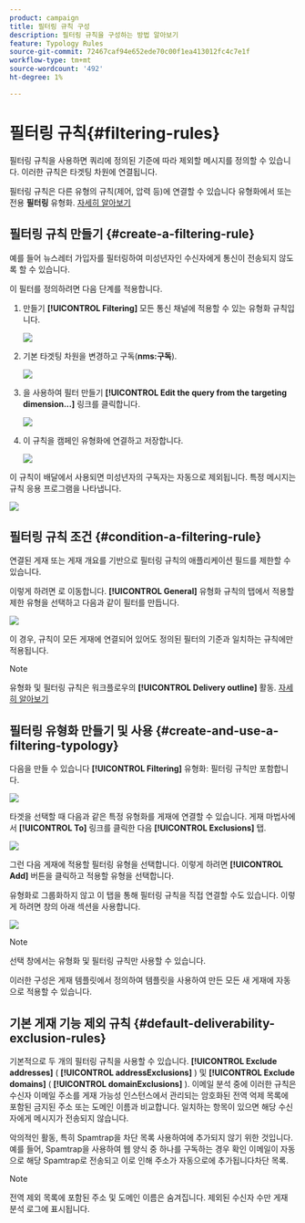 ```yaml
---
product: campaign
title: 필터링 규칙 구성
description: 필터링 규칙을 구성하는 방법 알아보기
feature: Typology Rules
source-git-commit: 72467caf94e652ede70c00f1ea413012fc4c7e1f
workflow-type: tm+mt
source-wordcount: '492'
ht-degree: 1%

---
```


# 필터링 규칙{#filtering-rules}

필터링 규칙을 사용하면 쿼리에 정의된 기준에 따라 제외할 메시지를 정의할 수 있습니다. 이러한 규칙은 타겟팅 차원에 연결됩니다.

필터링 규칙은 다른 유형의 규칙(제어, 압력 등)에 연결할 수 있습니다 유형화에서 또는 전용 **필터링** 유형화. [자세히 알아보기](#create-and-use-a-filtering-typology)

## 필터링 규칙 만들기 {#create-a-filtering-rule}

예를 들어 뉴스레터 가입자를 필터링하여 미성년자인 수신자에게 통신이 전송되지 않도록 할 수 있습니다.

이 필터를 정의하려면 다음 단계를 적용합니다.

1. 만들기 **[!UICONTROL Filtering]** 모든 통신 채널에 적용할 수 있는 유형화 규칙입니다.

   ![](assets/campaign_opt_create_filter_01.png)

1. 기본 타겟팅 차원을 변경하고 구독(**nms:구독**).

   ![](assets/campaign_opt_create_filter_02.png)

1. 을 사용하여 필터 만들기 **[!UICONTROL Edit the query from the targeting dimension...]** 링크를 클릭합니다.

   ![](assets/campaign_opt_create_filter_03.png)

1. 이 규칙을 캠페인 유형화에 연결하고 저장합니다.

   ![](assets/campaign_opt_create_filter_04.png)

이 규칙이 배달에서 사용되면 미성년자의 구독자는 자동으로 제외됩니다. 특정 메시지는 규칙 응용 프로그램을 나타냅니다.

![](assets/campaign_opt_create_filter_05.png)

## 필터링 규칙 조건 {#condition-a-filtering-rule}

연결된 게재 또는 게재 개요를 기반으로 필터링 규칙의 애플리케이션 필드를 제한할 수 있습니다.

이렇게 하려면 로 이동합니다. **[!UICONTROL General]** 유형화 규칙의 탭에서 적용할 제한 유형을 선택하고 다음과 같이 필터를 만듭니다.

![](assets/campaign_opt_create_filter_06.png)

이 경우, 규칙이 모든 게재에 연결되어 있어도 정의된 필터의 기준과 일치하는 규칙에만 적용됩니다.

>[!NOTE]
>
>유형화 및 필터링 규칙은 워크플로우의 **[!UICONTROL Delivery outline]** 활동. [자세히 알아보기](../workflow/delivery-outline.md)

## 필터링 유형화 만들기 및 사용 {#create-and-use-a-filtering-typology}

다음을 만들 수 있습니다 **[!UICONTROL Filtering]** 유형화: 필터링 규칙만 포함합니다.

![](assets/campaign_opt_create_typo_filtering.png)

타겟을 선택할 때 다음과 같은 특정 유형화를 게재에 연결할 수 있습니다. 게재 마법사에서 **[!UICONTROL To]** 링크를 클릭한 다음 **[!UICONTROL Exclusions]** 탭.

![](assets/campaign_opt_apply_typo_filtering.png)

그런 다음 게재에 적용할 필터링 유형을 선택합니다. 이렇게 하려면 **[!UICONTROL Add]** 버튼을 클릭하고 적용할 유형을 선택합니다.

유형화로 그룹화하지 않고 이 탭을 통해 필터링 규칙을 직접 연결할 수도 있습니다. 이렇게 하려면 창의 아래 섹션을 사용합니다.

![](assets/campaign_opt_select_typo_filtering.png)

>[!NOTE]
>
>선택 창에서는 유형화 및 필터링 규칙만 사용할 수 있습니다.
>
>이러한 구성은 게재 템플릿에서 정의하여 템플릿을 사용하여 만든 모든 새 게재에 자동으로 적용할 수 있습니다.

## 기본 게재 기능 제외 규칙 {#default-deliverability-exclusion-rules}

기본적으로 두 개의 필터링 규칙을 사용할 수 있습니다. **[!UICONTROL Exclude addresses]** ( **[!UICONTROL addressExclusions]** ) 및 **[!UICONTROL Exclude domains]** ( **[!UICONTROL domainExclusions]** ). 이메일 분석 중에 이러한 규칙은 수신자 이메일 주소를 게재 가능성 인스턴스에서 관리되는 암호화된 전역 억제 목록에 포함된 금지된 주소 또는 도메인 이름과 비교합니다. 일치하는 항목이 있으면 해당 수신자에게 메시지가 전송되지 않습니다.

악의적인 활동, 특히 Spamtrap을 차단 목록 사용하여에 추가되지 않기 위한 것입니다. 예를 들어, Spamtrap을 사용하여 웹 양식 중 하나를 구독하는 경우 확인 이메일이 자동으로 해당 Spamtrap로 전송되고 이로 인해 주소가 자동으로에 추가됩니다차단 목록.

>[!NOTE]
>
>전역 제외 목록에 포함된 주소 및 도메인 이름은 숨겨집니다. 제외된 수신자 수만 게재 분석 로그에 표시됩니다.
